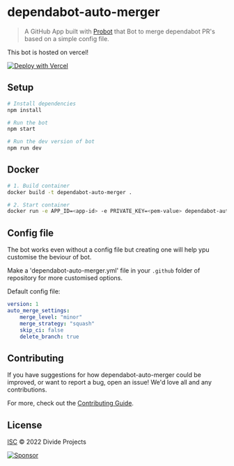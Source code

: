 # dependabot-auto-merger

> A GitHub App built with [Probot](https://github.com/probot/probot) that Bot to merge dependabot PR's based on a simple config file.

This bot is hosted on vercel!

[![Deploy with Vercel](https://vercel.com/button)](https://vercel.com/new/clone?repository-url=https%3A%2F%2Fgithub.com%2Fdivideprojects%2Fdependabot-auto-merger)

## Setup

```sh
# Install dependencies
npm install

# Run the bot
npm start

# Run the dev version of bot
npm run dev
```

## Docker

```sh
# 1. Build container
docker build -t dependabot-auto-merger .

# 2. Start container
docker run -e APP_ID=<app-id> -e PRIVATE_KEY=<pem-value> dependabot-auto-merger
```

## Config file

The bot works even without a config file but creating one will help ypu customise the beviour of bot.

Make a 'dependabot-auto-merger.yml' file in your `.github` folder of repository for more customised options.

Default config file:
```yaml
version: 1
auto_merge_settings:
    merge_level: "minor"
    merge_strategy: "squash"
    skip_ci: false
    delete_branch: true
```


## Contributing

If you have suggestions for how dependabot-auto-merger could be improved, or want to report a bug, open an issue! We'd love all and any contributions.

For more, check out the [Contributing Guide](CONTRIBUTING.md).

## License

[ISC](LICENSE) © 2022 Divide Projects


[![Sponsor](https://www.datocms-assets.com/31049/1618983297-powered-by-vercel.svg)](https://vercel.com/?utm_source=divideprojects&utm_campaign=oss)

